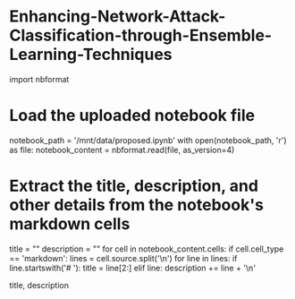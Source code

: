 # Enhancing-Network-Attack-Classification-through-Ensemble-Learning-Techniques

import nbformat

# Load the uploaded notebook file
notebook_path = '/mnt/data/proposed.ipynb'
with open(notebook_path, 'r') as file:
    notebook_content = nbformat.read(file, as_version=4)

# Extract the title, description, and other details from the notebook's markdown cells
title = ""
description = ""
for cell in notebook_content.cells:
    if cell.cell_type == 'markdown':
        lines = cell.source.split('\n')
        for line in lines:
            if line.startswith('# '):
                title = line[2:]
            elif line:
                description += line + '\n'

title, description
